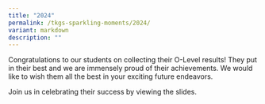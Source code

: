 ```yaml
---
title: "2024"
permalink: /tkgs-sparkling-moments/2024/
variant: markdown
description: ""
---
```




Congratulations to our students on collecting their O-Level results! They put in their best and we are immensely proud of their achievements. We would like to wish them all the best in your exciting future endeavors. 

Join us in celebrating their success by viewing the slides.